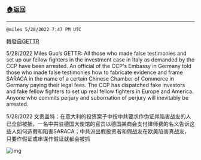 ###  [:house:返回](README.md)
---


`@miles 5/28/2022 7:47 PM UTC`

[轉發自GETTR](https://gettr.com/post/p1br00j896a)

5/28/2022 Miles Guo’s GETTR: All those who made false testimonies and set up our fellow fighters in the investment case in Italy as demanded by the CCP have been arrested. An official of the CCP's Embassy in Germany told those who made false testimonies how to fabricate evidence and frame SARACA in the name of a certain Chinese Chamber of Commerce in Germany paying their legal fees. The CCP has dispatched fake investors and fake fellow fighters to set up real fellow fighters in Europe and America. Anyone who commits perjury and subornation of perjury will inevitably be arrested.

5/28/2022 文贵盖特：在意大利的投资案子中按中共要求作伪证并陷害战友的人已全部被捕，一名中共驻德国大使馆的官员以德国某商会支付律师费的名义告诉这些人如何造假和陷害SARACA；中共派出假投资者和假战友在欧美陷害真战友，只要作假证或串谋作假证就都会被抓


![img](https://media.gettr.com/group12/getter/2022/05/28/19/4b0fb153-42b9-4f69-5f89-7d73678a011b/out.jpg)
